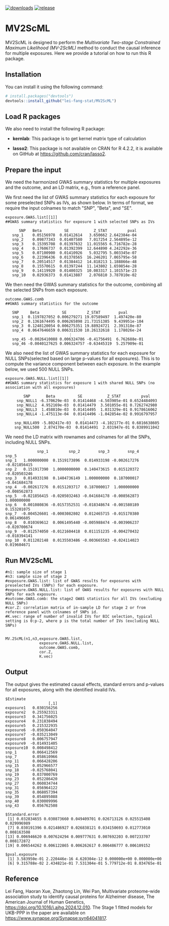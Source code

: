 [![downloads](https://img.shields.io/github/downloads/lei-fang-stat/MV2ScML/total.svg?kill_cache=1&color=red)]()
[![release](https://img.shields.io/github/v/release/lei-fang-stat/MV2ScML)]()

# MV2ScML

MV2ScML is designed to perform the *Multivariate Two-stage Constrained Maximum Likelihood (MV-2ScML)* method to conduct the causal inference for multiple exposures. Here we provide a tutorial on how to run this R package.

## Installation
You can install it using the following command:
```r
# install.packages("devtools")
devtools::install_github("lei-fang-stat/MV2ScML")
```
## Load R packages
We also need to install the following R package:

- **kernlab**: This package is to get kernel matrix type of calculation  
  
- **lasso2**: This package is not available on CRAN for R 4.2.2, it is available on GitHub at https://github.com/cran/lasso2.

## Prepare the input 
We need the harmonized GWAS summary statistics for multiple exposures and the outcome, and an LD matrix, e.g., from a reference panel.

We first need the list of GWAS summary statistics for each exposure for some preselected SNPs as IVs, as shown below. In terms of format, we require the input colnames to match "SNP", "Beta", and "SE". 
```
exposure.GWAS.list[[1]]
##GWAS summary statistics for exposure 1 with selected SNPs as IVs

      SNP   Beta          SE           Z_STAT         pval
   snp_1    0.05156978  0.01412614   3.650662 2.642384e-04
   snp_2    0.09877343  0.01407580   7.017254 2.564895e-12
   snp_3    0.15395708  0.01397632  11.015565 6.716782e-28
   snp_4    0.17606737  0.01392399  12.644890 4.242292e-36
   snp_5    0.07100900  0.01410926   5.032795 5.003345e-07
   snp_6    0.22396436  0.01378565  16.246201 7.065795e-58
   snp_7    0.20514517  0.01384412  14.818213 1.188866e-48
   snp_8    0.15570615  0.01397244  11.143802 1.659854e-28
   snp_9    0.14119920  0.01400325  10.083317 1.101571e-23
   snp_10   0.02936373  0.01413887   2.076810 3.787010e-02
```
We then need the GWAS summary statistics for the outcome, combining all the selected SNPs from each exposure.
```
outcome.GWAS.comb
##GWAS summary statistics for the outcome

   SNP     Beta          SE         Z_STAT        pval
   snp_1  0.1197827052 0.006279271 19.07589497  1.497420e-80
   snp_2  0.1361674495 0.006265898 21.73151385  9.439951e-104
   snp_3  0.1248120054 0.006275351 19.88924721  2.391318e-87
   snp_4  0.0647646659 0.006311530 10.26132618  1.178026e-24
                            ⋮
   snp_45 -0.0026410088 0.006324786 -0.41756491  6.762688e-01
   snp_46 -0.0040127625 0.006324757 -0.63445319  5.257909e-01
```
We also need the list of GWAS summary statistics for each exposure for NULL SNPs(selected based on large p-values for all exposures). This is to compute the variance component between each exposure. In the example below, we used 500 NULL SNPs.
```
exposure.GWAS.NULL.list[[1]]
##GWAS summary statistics for exposure 1 with shared NULL SNPs (no association with all exposures)

        SNP       Beta          SE           Z_STAT         pval
     snp_NULL1 -6.370629e-03  0.01414468 -4.503905e-01 0.6524484093
     snp_NULL2  4.952169e-03  0.01414479  3.501055e-01 0.7262742980
     snp_NULL3  1.458810e-03  0.01414495  1.031329e-01 0.9178616062
     snp_NULL4 -1.475113e-04  0.01414496 -1.042854e-02 0.9916797957
                                  ⋮
    snp_NULL499 -5.802417e-03  0.01414473 -4.102177e-01 0.6816638605
    snp_NULL500  2.874170e-03  0.01414491  2.031947e-01 0.8389911042
```

We need the LD matrix with rownames and colnames for all the SNPs, including NULL SNPs.
```
              snp_1         snp_2        snp_3        snp_4        snp_5
snp_1   1.000000000  0.1519173896  0.014933198 -0.002617276 -0.021856415
snp_2   0.151917390  1.0000000000  0.140473615  0.015120372 -0.020503246
snp_3   0.014933198  0.1404736149  1.000000000  0.187000017 -0.041684178
snp_4  -0.002617276  0.0151203717  0.187000017  1.000000000 -0.008562873
snp_5  -0.021856415 -0.0205032463 -0.041684178 -0.008562873  1.000000000
snp_6   0.001080836 -0.0157352531 -0.018348674 -0.001580189  0.153201075
snp_7  -0.004526601 -0.0003082802  0.012465715 -0.015170380  0.061496605
snp_8   0.010369612  0.0061495440 -0.005988474 -0.003906237 -0.020700674
snp_9  -0.012574050 -0.0121604418  0.011151235 -0.004270432 -0.018394141
snp_10  0.011202148  0.0135503486 -0.003665583 -0.024114023  0.019604671
```

## Run MV2ScML
```
#n1: sample size of stage 1
#n3: sample size of stage 2
#exposure.GWAS.list: list of GWAS results for exposures with preselected IVs (SNPs) for each exposure.
#exposure.GWAS.NULL.list: list of GWAS results for exposures with NULL SNPs for each exposure.
#outcome.GWAS.comb: the stage2 GWAS statistics for all IVs (excluding NULL SNPs)
#cor.Z: correlation matrix of in-sample LD for stage 2 or from reference panel with colnames of SNPs id.
#K.vec: range of number of invalid IVs for BIC selection, typical setting is 0:p-2, where p is the total number of IVs (excluding NULL SNPs)


MV.2ScML(n1,n3,exposure.GWAS.list,
               exposure.GWAS.NULL.list,
               outcome.GWAS.comb,
               cor.Z,
               K.vec)
```
## Output 
The output gives the estimated causal effects, standard errors and p-values for all exposures, along with the identified invalid IVs. 
```
$Estimate
                   [,1]
exposure1   0.030156256
exposure2   0.255923311
exposure3   0.341756025
exposure4   0.231838494
exposure5   0.215322935
exposure6  -0.050364047
exposure7  -0.035213049
exposure8   0.006757947
exposure9  -0.014931405
exposure10  0.008498412
snp_1       0.066412569
snp_7       0.058610966
snp_11      0.066428206
snp_15      0.052966577
snp_18     -0.025768041
snp_19      0.037000769
snp_23      0.052286420
snp_27      0.060834744
snp_31      0.056964122
snp_35      0.068057394
snp_39      0.054895088
snp_40      0.030009996
snp_43      0.056762508

$Standard.error
 [1] 0.032834655 0.030873660 0.049409701 0.026713126 0.025515408 0.029996989
 [7] 0.030191396 0.021486927 0.026838121 0.034150693 0.012773010 0.008163508
[13] 0.006946620 0.007624294 0.009777631 0.007692203 0.007233707 0.008172872
[19] 0.006544262 0.006122865 0.006262617 0.006486777 0.006109152

$pval.exposure
 [1] 3.583950e-01 2.220446e-16 4.620304e-12 0.000000e+00 0.000000e+00
 [6] 9.315788e-02 2.434821e-01 7.531304e-01 5.779712e-01 8.034765e-01
```
## Reference
Lei Fang, Haoran Xue, Zhaotong Lin, Wei Pan,
Multivariate proteome-wide association study to identify causal proteins for Alzheimer disease,
The American Journal of Human Genetics,
https://doi.org/10.1016/j.ajhg.2024.12.010.
The Stage 1 fitted models for UKB-PPP in the paper are available on https://www.synapse.org/Synapse:syn64041817.
